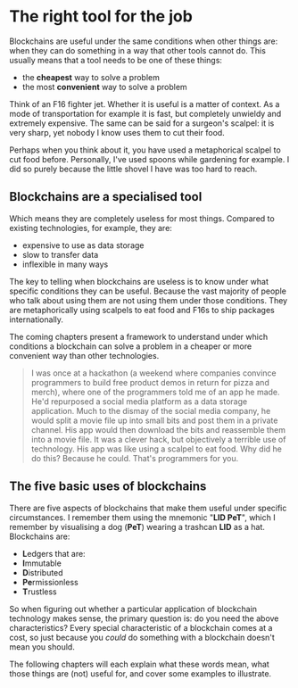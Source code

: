 # The right tool for the job

Blockchains are useful under the same conditions when other things are: when they can do something in a way that other tools cannot do. This usually means that a tool needs to be one of these things:

- the **cheapest** way to solve a problem
- the most **convenient** way to solve a problem

Think of an F16 fighter jet. Whether it is useful is a matter of context. As a mode of transportation for example it is fast, but completely unwieldy and extremely expensive. The same can be said for a surgeon's scalpel: it is very sharp, yet nobody I know uses them to cut their food.

Perhaps when you think about it, you have used a metaphorical scalpel to cut food before. Personally, I've used spoons while gardening for example. I did so purely because the little shovel I have was too hard to reach.

## Blockchains are a specialised tool

Which means they are completely useless for most things. Compared to existing technologies, for example, they are:

- expensive to use as data storage
- slow to transfer data
- inflexible in many ways

The key to telling when blockchains are useless is to know under what specific conditions they can be useful. Because the vast majority of people who talk about using them are not using them under those conditions. They are metaphorically using scalpels to eat food and F16s to ship packages internationally.

The coming chapters present a framework to understand under which conditions a blockchain can solve a problem in a cheaper or more convenient way than other technologies.

> I was once at a hackathon (a weekend where companies convince programmers to build free product demos in return for pizza and merch), where one of the programmers told me of an app he made. He'd repurposed a social media platform as a data storage application. Much to the dismay of the social media company, he would split a movie file up into small bits and post them in a private channel. His app would then download the bits and reassemble them into a movie file. It was a clever hack, but objectively a terrible use of technology. His app was like using a scalpel to eat food. Why did he do this? Because he could. That's programmers for you.

## The five basic uses of blockchains

There are five aspects of blockchains that make them useful under specific circumstances. I remember them using the mnemonic "**LID PeT**", which I remember by visualising a dog (**PeT**) wearing a trashcan **LID** as a hat. Blockchains are:

- **L**edgers that are:
- **I**mmutable
- **D**istributed
- **Pe**rmissionless
- **T**rustless

So when figuring out whether a particular application of blockchain technology makes sense, the primary question is: do you need the above characteristics? Every special characteristic of a blockchain comes at a cost, so just because you *could* do something with a blockchain doesn't mean you should.

The following chapters will each explain what these words mean, what those things are (not) useful for, and cover some examples to illustrate.
